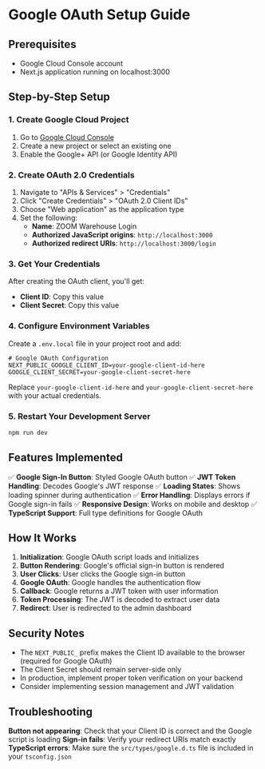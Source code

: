 # Google OAuth Setup Guide

## Prerequisites
- Google Cloud Console account
- Next.js application running on localhost:3000

## Step-by-Step Setup

### 1. Create Google Cloud Project
1. Go to [Google Cloud Console](https://console.cloud.google.com/)
2. Create a new project or select an existing one
3. Enable the Google+ API (or Google Identity API)

### 2. Create OAuth 2.0 Credentials
1. Navigate to "APIs & Services" > "Credentials"
2. Click "Create Credentials" > "OAuth 2.0 Client IDs"
3. Choose "Web application" as the application type
4. Set the following:
   - **Name**: ZOOM Warehouse Login
   - **Authorized JavaScript origins**: `http://localhost:3000`
   - **Authorized redirect URIs**: `http://localhost:3000/login`

### 3. Get Your Credentials
After creating the OAuth client, you'll get:
- **Client ID**: Copy this value
- **Client Secret**: Copy this value

### 4. Configure Environment Variables
Create a `.env.local` file in your project root and add:

```env
# Google OAuth Configuration
NEXT_PUBLIC_GOOGLE_CLIENT_ID=your-google-client-id-here
GOOGLE_CLIENT_SECRET=your-google-client-secret-here
```

Replace `your-google-client-id-here` and `your-google-client-secret-here` with your actual credentials.

### 5. Restart Your Development Server
```bash
npm run dev
```

## Features Implemented

✅ **Google Sign-In Button**: Styled Google OAuth button
✅ **JWT Token Handling**: Decodes Google's JWT response
✅ **Loading States**: Shows loading spinner during authentication
✅ **Error Handling**: Displays errors if Google sign-in fails
✅ **Responsive Design**: Works on mobile and desktop
✅ **TypeScript Support**: Full type definitions for Google OAuth

## How It Works

1. **Initialization**: Google OAuth script loads and initializes
2. **Button Rendering**: Google's official sign-in button is rendered
3. **User Clicks**: User clicks the Google sign-in button
4. **Google OAuth**: Google handles the authentication flow
5. **Callback**: Google returns a JWT token with user information
6. **Token Processing**: The JWT is decoded to extract user data
7. **Redirect**: User is redirected to the admin dashboard

## Security Notes

- The `NEXT_PUBLIC_` prefix makes the Client ID available to the browser (required for Google OAuth)
- The Client Secret should remain server-side only
- In production, implement proper token verification on your backend
- Consider implementing session management and JWT validation

## Troubleshooting

**Button not appearing**: Check that your Client ID is correct and the Google script is loading
**Sign-in fails**: Verify your redirect URIs match exactly
**TypeScript errors**: Make sure the `src/types/google.d.ts` file is included in your `tsconfig.json`





